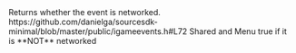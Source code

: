 <function name="IsLocal" parent="IGameEvent" type="classfunc">
	<description>Returns whether the event is networked.</description>
	<source>https://github.com/danielga/sourcesdk-minimal/blob/master/public/igameevents.h#L72</source>
	<realm>Shared and Menu</realm>
	<rets>
		<ret name="networked" type="bool">true if it is **NOT** networked</ret>
	</rets>
</function>